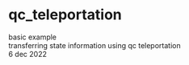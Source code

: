 # qc_teleportation<br>
basic example<br>
transferring state information using qc teleportation<br>
6 dec 2022

